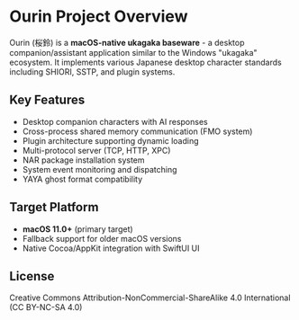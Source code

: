 # Ourin Project Overview

Ourin (桜鈴) is a **macOS-native ukagaka baseware** - a desktop companion/assistant application similar to the Windows "ukagaka" ecosystem. It implements various Japanese desktop character standards including SHIORI, SSTP, and plugin systems.

## Key Features
- Desktop companion characters with AI responses
- Cross-process shared memory communication (FMO system)
- Plugin architecture supporting dynamic loading
- Multi-protocol server (TCP, HTTP, XPC)
- NAR package installation system
- System event monitoring and dispatching
- YAYA ghost format compatibility

## Target Platform
- **macOS 11.0+** (primary target)
- Fallback support for older macOS versions
- Native Cocoa/AppKit integration with SwiftUI UI

## License
Creative Commons Attribution-NonCommercial-ShareAlike 4.0 International (CC BY-NC-SA 4.0)